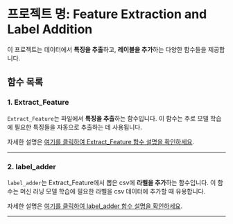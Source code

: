 # 프로젝트 명: Feature Extraction and Label Addition

이 프로젝트는 데이터에서 **특징을 추출**하고, **레이블을 추가**하는 다양한 함수들을 제공합니다.

## 함수 목록

### 1. Extract_Feature

`Extract_Feature`는 파일에서 **특징을 추출**하는 함수입니다. 
이 함수는 주로 모델 학습에 필요한 특징들을 자동으로 추출하는 데 사용됩니다.

자세한 설명은 [여기를 클릭하여 Extract_Feature 함수 설명을 확인하세요](./extract_feature/README.md).

---

### 2. label_adder

`label_adder`는 Extract_Feature에서 뽑은 csv에 **라벨을 추가**하는 함수입니다. 
이 함수는 머신 러닝 모델 학습에 필요한 라벨을 csv 데이터에 추가할 때 유용합니다.

자세한 설명은 [여기를 클릭하여 label_adder 함수 설명을 확인하세요](./label_adder/README.md).

---
